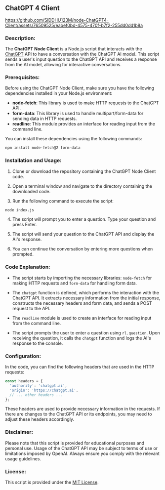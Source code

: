 ## ChatGPT 4 Client

https://github.com/SIDDHU123M/node-ChatGPT4-Client/assets/76509525/eabef0bd-4575-470f-b7f2-255dd0dd1b8a


### Description:
The **ChatGPT Node Client** is a Node.js script that interacts with the [ChatGPT](https://chatgpt.ai/) API to have a conversation with the ChatGPT AI model. This script sends a user's input question to the ChatGPT API and receives a response from the AI model, allowing for interactive conversations.

### Prerequisites:
Before using the ChatGPT Node Client, make sure you have the following dependencies installed in your Node.js environment:
- **node-fetch**: This library is used to make HTTP requests to the ChatGPT API.
- **form-data**: This library is used to handle multipart/form-data for sending data in HTTP requests.
- **readline**: This module provides an interface for reading input from the command line.

You can install these dependencies using the following commands:
```sh
npm install node-fetch@2 form-data
```

### Installation and Usage:
1. Clone or download the repository containing the ChatGPT Node Client code.

2. Open a terminal window and navigate to the directory containing the downloaded code.

3. Run the following command to execute the script:
```sh
node index.js
```

4. The script will prompt you to enter a question. Type your question and press Enter.

5. The script will send your question to the ChatGPT API and display the AI's response.

6. You can continue the conversation by entering more questions when prompted.

### Code Explanation:
- The script starts by importing the necessary libraries: `node-fetch` for making HTTP requests and `form-data` for handling form data.

- The `chatgpt` function is defined, which performs the interaction with the ChatGPT API. It extracts necessary information from the initial response, constructs the necessary headers and form data, and sends a POST request to the API.

- The `readline` module is used to create an interface for reading input from the command line.

- The script prompts the user to enter a question using `rl.question`. Upon receiving the question, it calls the `chatgpt` function and logs the AI's response to the console.

### Configuration:
In the code, you can find the following headers that are used in the HTTP requests:
```javascript
const headers = {
  'authority': 'chatgpt.ai',
  'origin': 'https://chatgpt.ai',
  // ... other headers ...
};
```
These headers are used to provide necessary information in the requests. If there are changes to the ChatGPT API or its endpoints, you may need to adjust these headers accordingly.

### Disclaimer:
Please note that this script is provided for educational purposes and personal use. Usage of the ChatGPT API may be subject to terms of use or limitations imposed by OpenAI. Always ensure you comply with the relevant usage guidelines.

### License:
This script is provided under the [MIT License](https://opensource.org/licenses/MIT).
